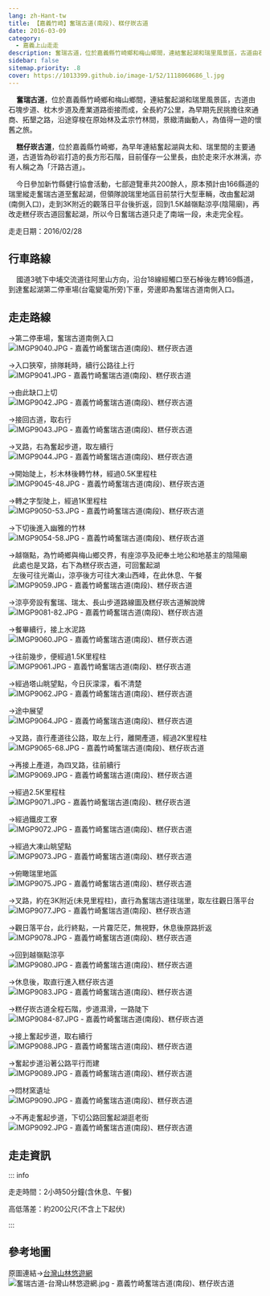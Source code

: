 ```yaml
---
lang: zh-Hant-tw
title: 【嘉義竹崎】奮瑞古道(南段)、糕仔崁古道
date: 2016-03-09
category: 
  - 嘉義上山走走
description: 奮瑞古道，位於嘉義縣竹崎鄉和梅山鄉間，連結奮起湖和瑞里風景區，古道由石塊步道、枕木步道及產業道路銜接而成，全長約7公里，為早期先民挑擔往來通商、拓墾之路，沿途穿梭在原始林及孟宗竹林間，景緻清幽動人，為值得一遊的懷舊之旅。
sidebar: false
sitemap.priority: .8
cover: https://1013399.github.io/image-1/52/1118060686_l.jpg
---
```


    **奮瑞古道**，位於嘉義縣竹崎鄉和梅山鄉間，連結奮起湖和瑞里風景區，古道由石塊步道、枕木步道及產業道路銜接而成，全長約7公里，為早期先民挑擔往來通商、拓墾之路，沿途穿梭在原始林及孟宗竹林間，景緻清幽動人，為值得一遊的懷舊之旅。  

    **糕仔崁古道**，位於嘉義縣竹崎鄉，為早年連結奮起湖與太和、瑞里間的主要通道，古道皆為砂岩打造的長方形石階，目前僅存一公里長，由於走來汗水淋漓，亦有人稱之為「汗路古道」。  

<!-- more -->

    今日參加新竹縣健行協會活動，七部遊覽車共200餘人，原本預計由166縣道的瑞里縱走奮瑞古道至奮起湖，但領隊說瑞里地區目前禁行大型車輛，改由奮起湖(南側入口)，走到3K附近的觀落日平台後折返，回到1.5K越嶺點涼亭(陰陽廟)，再改走糕仔崁古道回奮起湖，所以今日奮瑞古道只走了南端一段，未走完全程。

走走日期：2016/02/28

## 行車路線
    國道3號下中埔交流道往阿里山方向，沿台18線經觸口至石棹後左轉169縣道，到達奮起湖第二停車場(台電變電所旁)下車，旁邊即為奮瑞古道南側入口。

## 走走路線
→第二停車場，奮瑞古道南側入口  
![IMGP9040.JPG - 嘉義竹崎奮瑞古道(南段)、糕仔崁古道](https://1013399.github.io/image-1/52/1118059981_l.jpg)

→入口狹窄，排隊耗時，續行公路往上行  
![IMGP9041.JPG - 嘉義竹崎奮瑞古道(南段)、糕仔崁古道](https://1013399.github.io/image-1/52/1118059825_l.jpg)

→由此缺口上切  
![IMGP9042.JPG - 嘉義竹崎奮瑞古道(南段)、糕仔崁古道](https://1013399.github.io/image-1/52/1118058747_l.jpg)

→接回古道，取右行  
![IMGP9043.JPG - 嘉義竹崎奮瑞古道(南段)、糕仔崁古道](https://1013399.github.io/image-1/52/1118057661_l.jpg)

→叉路，右為奮起步道，取左續行  
![IMGP9044.JPG - 嘉義竹崎奮瑞古道(南段)、糕仔崁古道](https://1013399.github.io/image-1/52/1118058749_l.jpg)

→開始陡上，杉木林後轉竹林，經過0.5K里程柱  
![IMGP9045-48.JPG - 嘉義竹崎奮瑞古道(南段)、糕仔崁古道](https://1013399.github.io/image-1/52/1118057452_l.jpg)

→轉之字型陡上，經過1K里程柱  
![IMGP9050-53.JPG - 嘉義竹崎奮瑞古道(南段)、糕仔崁古道](https://1013399.github.io/image-1/52/1118059832_l.jpg)

→下切後進入幽雅的竹林  
![IMGP9054-58.JPG - 嘉義竹崎奮瑞古道(南段)、糕仔崁古道](https://1013399.github.io/image-1/52/1118059540_l.jpg)

→越嶺點，為竹崎鄉與梅山鄉交界，有座涼亭及祀奉土地公和地基主的陰陽廟  
  此處也是叉路，右下為糕仔崁古道，可回奮起湖  
  左後可往光崙山，涼亭後方可往大凍山西峰，在此休息、午餐  
![IMGP9059.JPG - 嘉義竹崎奮瑞古道(南段)、糕仔崁古道](https://1013399.github.io/image-1/52/1118057454_l.jpg)

→涼亭旁設有奮瑞、瑞太、長山步道路線圖及糕仔崁古道解說牌  
![IMGP9081-82.JPG - 嘉義竹崎奮瑞古道(南段)、糕仔崁古道](https://1013399.github.io/image-1/52/1118148444_l.jpg)

→餐畢續行，接上水泥路  
![IMGP9060.JPG - 嘉義竹崎奮瑞古道(南段)、糕仔崁古道](https://1013399.github.io/image-1/52/1118056646_l.jpg)

→往前幾步，便經過1.5K里程柱  
![IMGP9061.JPG - 嘉義竹崎奮瑞古道(南段)、糕仔崁古道](https://1013399.github.io/image-1/52/1118057807_l.jpg)

→經過塔山眺望點，今日灰濛濛，看不清楚  
![IMGP9062.JPG - 嘉義竹崎奮瑞古道(南段)、糕仔崁古道](https://1013399.github.io/image-1/52/1118060282_l.jpg)

→途中展望  
![IMGP9064.JPG - 嘉義竹崎奮瑞古道(南段)、糕仔崁古道](https://1013399.github.io/image-1/52/1118060283_l.jpg)

→叉路，直行產道往公路，取左上行，離開產道，經過2K里程柱  
![IMGP9065-68.JPG - 嘉義竹崎奮瑞古道(南段)、糕仔崁古道](https://1013399.github.io/image-1/52/1118060585_l.jpg)

→再接上產道，為四叉路，往前續行  
![IMGP9069.JPG - 嘉義竹崎奮瑞古道(南段)、糕仔崁古道](https://1013399.github.io/image-1/52/1118061069_l.jpg)

→經過2.5K里程柱  
![IMGP9071.JPG - 嘉義竹崎奮瑞古道(南段)、糕仔崁古道](https://1013399.github.io/image-1/52/1118059895_l.jpg)

→經過鐵皮工寮  
![IMGP9072.JPG - 嘉義竹崎奮瑞古道(南段)、糕仔崁古道](https://1013399.github.io/image-1/52/1118060680_l.jpg)

→經過大凍山眺望點  
![IMGP9073.JPG - 嘉義竹崎奮瑞古道(南段)、糕仔崁古道](https://1013399.github.io/image-1/52/1118059562_l.jpg)

→俯瞰瑞里地區  
![IMGP9075.JPG - 嘉義竹崎奮瑞古道(南段)、糕仔崁古道](https://1013399.github.io/image-1/52/1118060872_l.jpg)

→叉路，約在3K附近(未見里程柱)，直行為奮瑞古道往瑞里，取左往觀日落平台  
![IMGP9077.JPG - 嘉義竹崎奮瑞古道(南段)、糕仔崁古道](https://1013399.github.io/image-1/52/1118060774_l.jpg)

→觀日落平台，此行終點，一片霧茫茫，無視野，休息後原路折返  
![IMGP9078.JPG - 嘉義竹崎奮瑞古道(南段)、糕仔崁古道](https://1013399.github.io/image-1/52/1118059650_l.jpg)

→回到越嶺點涼亭  
![IMGP9080.JPG - 嘉義竹崎奮瑞古道(南段)、糕仔崁古道](https://1013399.github.io/image-1/52/1118059345_l.jpg)

→休息後，取直行進入糕仔崁古道  
![IMGP9083.JPG - 嘉義竹崎奮瑞古道(南段)、糕仔崁古道](https://1013399.github.io/image-1/52/1118059125_l.jpg)

→糕仔崁古道全程石階，步道濕滑，一路陡下  
![IMGP9084-87.JPG - 嘉義竹崎奮瑞古道(南段)、糕仔崁古道](https://1013399.github.io/image-1/52/1118060683_l.jpg)

→接上奮起步道，取右續行  
![IMGP9088.JPG - 嘉義竹崎奮瑞古道(南段)、糕仔崁古道](https://1013399.github.io/image-1/52/1118060589_l.jpg)

→奮起步道沿著公路平行而建  
![IMGP9089.JPG - 嘉義竹崎奮瑞古道(南段)、糕仔崁古道](https://1013399.github.io/image-1/52/1118060686_l.jpg)

→悶材窯遺址  
![IMGP9090.JPG - 嘉義竹崎奮瑞古道(南段)、糕仔崁古道](https://1013399.github.io/image-1/52/1118060387_l.jpg)

→不再走奮起步道，下切公路回奮起湖逛老街  
![IMGP9092.JPG - 嘉義竹崎奮瑞古道(南段)、糕仔崁古道](https://1013399.github.io/image-1/52/1118060780_l.jpg)

## 走走資訊
::: info

走走時間：2小時50分鐘(含休息、午餐)

高低落差：約200公尺(不含上下起伏)

:::

## 參考地圖
原圖連結→[台灣山林悠遊網](http://recreation.forest.gov.tw/RT/RT_2_1.aspx?TR_ID=099)  
![奮瑞古道-台灣山林悠遊網.jpg - 嘉義竹崎奮瑞古道(南段)、糕仔崁古道](https://1013399.github.io/image-1/52/1118059135_l.jpg)